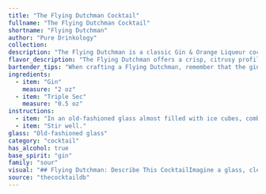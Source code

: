 ```yaml
---
title: "The Flying Dutchman Cocktail"
fullname: "The Flying Dutchman Cocktail"
shortname: "Flying Dutchman"
author: "Pure Drinkology"
collection:
description: "The Flying Dutchman is a classic Gin & Orange Liqueur cocktail, likely a twist on the classic Sidecar. It emerged in the late 19th or early 20th century, with its origin shrouded in maritime folklore.  "
flavor_description: "The Flying Dutchman offers a crisp, citrusy profile thanks to the Triple Sec. The gin provides a robust juniper backbone, creating a clean and refreshing taste. Hints of floral and spice from the gin add complexity, making this cocktail a perfect balance of tart and dry, with a lingering, subtly sweet finish. "
bartender_tips: "When crafting a Flying Dutchman, remember that the gin is the star. Use a high-quality London Dry Gin for a crisp, juniper-forward flavor.  Chill the gin and Triple Sec beforehand for a perfectly chilled cocktail.  Shake hard with ice to thoroughly chill and dilute the drink. Strain into a chilled coupe glass and garnish with a lemon twist for a refreshing touch. "
ingredients:
  - item: "Gin"
    measure: "2 oz"
  - item: "Triple Sec"
    measure: "0.5 oz"
instructions:
  - item: "In an old-fashioned glass almost filled with ice cubes, combine the gin and triple sec."
  - item: "Stir well."
glass: "Old-fashioned glass"
category: "cocktail"
has_alcohol: true
base_spirit: "gin"
family: "sour"
visual: "## Flying Dutchman: Describe This CocktailImagine a glass, clear and tall, filled with a vibrant liquid. Its color is a deep orange, reminiscent of a setting sun, with hints of amber peeking through. The drink is perfectly still, its surface undisturbed, creating a mirror-like reflection of the surroundings.  **Here's what I need you to describe:*** **Texture:** Is it smooth and silky, or does it have a slight oiliness to it? * **Aromas:** What scents waft from the glass?  Floral, citrusy, herbal? * **Clarity:** Is the drink perfectly clear, or does it have any subtle haze or shimmer?* **Garnish:** If there's a garnish, describe it in detail. Its shape, color, how it sits in the glass. * **Overall Impression:** Capture the essence of this cocktail - is it sophisticated, vibrant, mysterious?**Important Note:** This cocktail is called the Flying Dutchman, so think about how you can weave in those nautical vibes into your description. "
source: "thecocktaildb"
---
```


